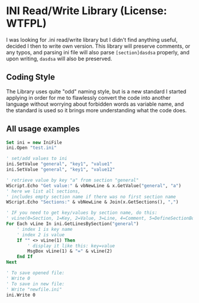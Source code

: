 # INI Read/Write Library (License: WTFPL)
I was looking for .ini read/write library but I didn't find anything useful, decided I then to write own version.
This library will preserve comments, or any typos, and parsing ini file will also parse `[section]dasdsa` properly, and upon writing, `dasdsa` will also be preserved.
## Coding Style
The Library uses quite "odd" naming style, but is a new standard I started applying in order for me to flawlessly convert the code into another language without worrying about forbidden words as variable name, and the standard is used so it brings more understanding what the code does.

## All usage examples
```vb
Set ini = new IniFile
ini.Open "test.ini"

' set/add values to ini
ini.SetValue "general", "key1", "value1"
ini.SetValue "general", "key1", "value12"

' retrieve value by key "a" from section "general"
WScript.Echo "Get value:" & vbNewLine & x.GetValue("general", "a")
' here we list all sections,
' includes empty section name if there was no first section name
WScript.Echo "Sections:" & vbNewLine & Join(x.GetSections(), ",")

' IF you need to get key/values by section name, do this:
' vLine(0=Section, 1=Key, 2=Value, 3=Line, 4=Comment, 5=DefineSectionBool)
For Each vLine In ini.GetLinesBySection("general")
	' index 1 is key name
	' index 2 is value
	If "" <> vLine(1) Then
		' display it like this: key=value
		MsgBox vLine(1) & "=" & vLine(2)
	End If
Next

' To save opened file:
' Write 0
' To save in new file:
' Write "newfile.ini"
ini.Write 0
```
